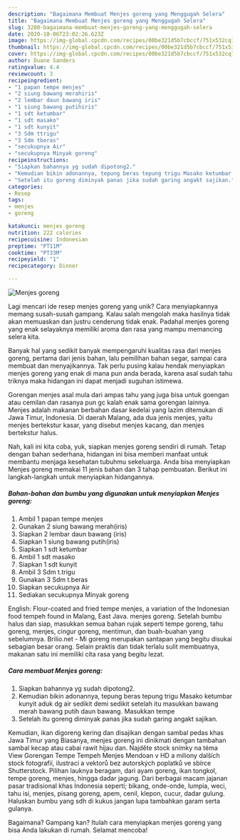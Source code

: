 ```yaml
---
description: "Bagaimana Membuat Menjes goreng yang Menggugah Selera"
title: "Bagaimana Membuat Menjes goreng yang Menggugah Selera"
slug: 3280-bagaimana-membuat-menjes-goreng-yang-menggugah-selera
date: 2020-10-06T23:02:26.623Z
image: https://img-global.cpcdn.com/recipes/00be321d5b7cbccf/751x532cq70/menjes-goreng-foto-resep-utama.jpg
thumbnail: https://img-global.cpcdn.com/recipes/00be321d5b7cbccf/751x532cq70/menjes-goreng-foto-resep-utama.jpg
cover: https://img-global.cpcdn.com/recipes/00be321d5b7cbccf/751x532cq70/menjes-goreng-foto-resep-utama.jpg
author: Duane Sanders
ratingvalue: 4.4
reviewcount: 3
recipeingredient:
- "1 papan tempe menjes"
- "2 siung bawang merahiris"
- "2 lembar daun bawang iris"
- "1 siung bawang putihiris"
- "1 sdt ketumbar"
- "1 sdt masako"
- "1 sdt kunyit"
- "3 Sdm ttrigu"
- "3 Sdm tberas"
- "secukupnya Air"
- "secukupnya Minyak goreng"
recipeinstructions:
- "Siapkan bahannya yg sudah dipotong2."
- "Kemudian bikin adonannya, tepung beras tepung trigu Masako ketumbar kunyit aduk dg air sedikit demi sedikit setelah itu masukkan bawang merah bawang putih daun bawang. Masukkan tempe"
- "Setelah itu goreng diminyak panas jika sudah garing angakt sajikan."
categories:
- Resep
tags:
- menjes
- goreng

katakunci: menjes goreng 
nutrition: 222 calories
recipecuisine: Indonesian
preptime: "PT11M"
cooktime: "PT33M"
recipeyield: "1"
recipecategory: Dinner

---
```



![Menjes goreng](https://img-global.cpcdn.com/recipes/00be321d5b7cbccf/751x532cq70/menjes-goreng-foto-resep-utama.jpg)

Lagi mencari ide resep menjes goreng yang unik? Cara menyiapkannya memang susah-susah gampang. Kalau salah mengolah maka hasilnya tidak akan memuaskan dan justru cenderung tidak enak. Padahal menjes goreng yang enak selayaknya memiliki aroma dan rasa yang mampu memancing selera kita.

Banyak hal yang sedikit banyak mempengaruhi kualitas rasa dari menjes goreng, pertama dari jenis bahan, lalu pemilihan bahan segar, sampai cara membuat dan menyajikannya. Tak perlu pusing kalau hendak menyiapkan menjes goreng yang enak di mana pun anda berada, karena asal sudah tahu triknya maka hidangan ini dapat menjadi suguhan istimewa.

Gorengan menjes asal mula dari ampas tahu yang juga bisa untuk goengan atau cemilan dan rasanya pun gc kalah enak sama gorengan lainnya. Menjes adalah makanan berbahan dasar kedelai yang lazim ditemukan di Jawa Timur, Indonesia. Di daerah Malang, ada dua jenis menjes, yaitu menjes bertekstur kasar, yang disebut menjes kacang, dan menjes bertekstur halus.


Nah, kali ini kita coba, yuk, siapkan menjes goreng sendiri di rumah. Tetap dengan bahan sederhana, hidangan ini bisa memberi manfaat untuk membantu menjaga kesehatan tubuhmu sekeluarga. Anda bisa menyiapkan Menjes goreng memakai 11 jenis bahan dan 3 tahap pembuatan. Berikut ini langkah-langkah untuk menyiapkan hidangannya.

<!--inarticleads1-->

##### Bahan-bahan dan bumbu yang digunakan untuk menyiapkan Menjes goreng:

1. Ambil 1 papan tempe menjes
1. Gunakan 2 siung bawang merah(iris)
1. Siapkan 2 lembar daun bawang (iris)
1. Siapkan 1 siung bawang putih(iris)
1. Siapkan 1 sdt ketumbar
1. Ambil 1 sdt masako
1. Siapkan 1 sdt kunyit
1. Ambil 3 Sdm t.trigu
1. Gunakan 3 Sdm t.beras
1. Siapkan secukupnya Air
1. Sediakan secukupnya Minyak goreng


English: Flour-coated and fried tempe menjes, a variation of the Indonesian food tempeh found in Malang, East Java. menjes goreng. Setelah bumbu halus dan siap, masukkan semua bahan rujak seperti tempe goreng, tahu goreng, menjes, cingur goreng, mentimun, dan buah-buahan yang sebelumnya. Brilio.net - Mi goreng merupakan santapan yang begitu disukai sebagian besar orang. Selain praktis dan tidak terlalu sulit membuatnya, makanan satu ini memiliki cita rasa yang begitu lezat. 

<!--inarticleads2-->

##### Cara membuat Menjes goreng:

1. Siapkan bahannya yg sudah dipotong2.
1. Kemudian bikin adonannya, tepung beras tepung trigu Masako ketumbar kunyit aduk dg air sedikit demi sedikit setelah itu masukkan bawang merah bawang putih daun bawang. Masukkan tempe
1. Setelah itu goreng diminyak panas jika sudah garing angakt sajikan.


Kemudian, ikan digoreng kering dan disajikan dengan sambal pedas khas Jawa Timur yang Biasanya, menjes goreng ini dinikmati dengan tambahan sambal kecap atau cabai rawit hijau dan. Najděte stock snímky na téma View Gorengan Tempe Tempeh Menjes Mendoan v HD a miliony dalších stock fotografií, ilustrací a vektorů bez autorských poplatků ve sbírce Shutterstock. Pilihan lauknya beragam, dari ayam goreng, ikan tongkol, tempe goreng, menjes, hingga dadar jagung. Dari berbagai macam jajanan pasar tradisional khas Indonesia seperti; bikang, onde-onde, lumpia, weci, tahu isi, menjes, pisang goreng, apem, cenil, klepon, cucur, dadar gulung. Haluskan bumbu yang sdh di kukus jangan lupa tambahkan garam serta gulanya. 

Bagaimana? Gampang kan? Itulah cara menyiapkan menjes goreng yang bisa Anda lakukan di rumah. Selamat mencoba!
